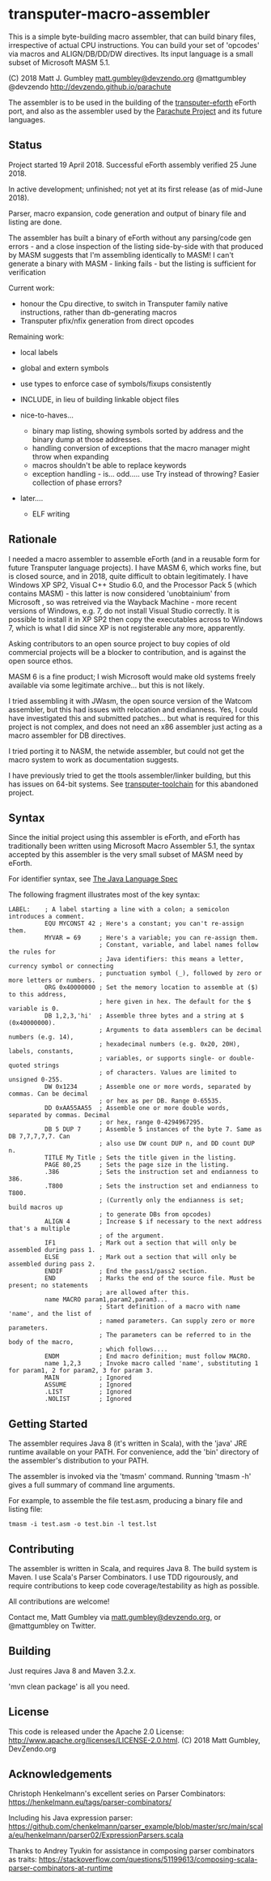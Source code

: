 transputer-macro-assembler
==========================
This is a simple byte-building macro assembler, that can build binary files,
irrespective of actual CPU instructions. You can build your set of 'opcodes'
via macros and ALIGN/DB/DD/DW directives. Its input language is a small subset
of Microsoft MASM 5.1.

(C) 2018 Matt J. Gumbley
matt.gumbley@devzendo.org
@mattgumbley @devzendo
http://devzendo.github.io/parachute

The assembler is to be used in the building of the
[transputer-eforth](https://bitbucket.org/devzendo/transputer-eforth) eForth
port, and also as the assembler used by the [Parachute
Project](https://devzendo.github.io/parachute) and its future languages.

Status
------
Project started 19 April 2018.
Successful eForth assembly verified 25 June 2018.
 
In active development; unfinished; not yet at its first release (as of mid-June 2018).

Parser, macro expansion, code generation and output of binary file and listing are done.

The assembler has built a binary of eForth without any parsing/code gen errors - and a close inspection of the
listing side-by-side with that produced by MASM suggests that I'm assembling identically to MASM!
I can't generate a binary with MASM - linking fails - but the listing is sufficient for verification

Current work:
  * honour the Cpu directive, to switch in Transputer family native instructions, rather than db-generating macros
  * Transputer pfix/nfix generation from direct opcodes

Remaining work:
  * local labels
  * global and extern symbols
  * use types to enforce case of symbols/fixups consistently
  * INCLUDE, in lieu of building linkable object files

* nice-to-haves...
  * binary map listing, showing symbols sorted by address and the binary dump at those addresses.
  * handling conversion of exceptions that the macro manager might throw when expanding
  * macros shouldn't be able to replace keywords
  * exception handling - is... odd..... use Try instead of throwing? Easier collection of phase errors?

* later....
  * ELF writing
  
Rationale
---------
I needed a macro assembler to assemble eForth (and in a reusable form for future Transputer language projects). I have
MASM 6, which works fine, but is closed source, and in 2018, quite difficult to obtain legitimately. I have Windows XP
SP2, Visual C++ Studio 6.0, and the Processor Pack 5 (which contains MASM) - this latter is now considered
'unobtainium' from Microsoft , so was retreived via the Wayback Machine - more recent versions of Windows, e.g. 7, do
not install Visual Studio correctly. It is possible to install it in XP SP2 then copy the executables across to Windows
7, which is what I did since XP is not registerable any more, apparently.

Asking contributors to an open source project to buy copies of old commercial
projects will be a blocker to contribution, and is against the open source
ethos. 

MASM 6 is a fine product; I wish Microsoft would make old systems freely available
via some legitimate archive... but this is not likely.

I tried assembling it with JWasm, the open source version of the Watcom
assembler, but this had issues with relocation and endianness. Yes, I could have
investigated this and submitted patches... but what is required for this project
is not complex, and does not need an x86 assembler just acting as a macro
assembler for DB directives.

I tried porting it to NASM, the netwide assembler, but could not get the macro
system to work as documentation suggests.

I have previously tried to get the ttools assembler/linker building, but this
has issues on 64-bit systems. See 
[transputer-toolchain](https://bitbucket.org/devzendo/transputer-toolchain) for
this abandoned project.


Syntax
------
Since the initial project using this assembler is eForth, and eForth has
traditionally been written using Microsoft Macro Assembler 5.1, the syntax
accepted by this assembler is the very small subset of MASM need by eForth.

For identifier syntax, see [The Java Language Spec](http://docs.oracle.com/javase/specs/jls/se7/html/jls-3.html#jls-3.8)

The following fragment illustrates most of the key syntax:
```
LABEL:    ; A label starting a line with a colon; a semicolon introduces a comment.
          EQU MYCONST 42 ; Here's a constant; you can't re-assign them.
          MYVAR = 69     ; Here's a variable; you can re-assign them.
                         ; Constant, variable, and label names follow the rules for
                         ; Java identifiers: this means a letter, currency symbol or connecting
                         ; punctuation symbol (_), followed by zero or more letters or numbers.
          ORG 0x40000000 ; Set the memory location to assemble at ($) to this address,
                         ; here given in hex. The default for the $ variable is 0.
          DB 1,2,3,'hi'  ; Assemble three bytes and a string at $ (0x40000000).
                         ; Arguments to data assemblers can be decimal numbers (e.g. 14),
                         ; hexadecimal numbers (e.g. 0x20, 20H), labels, constants,
                         ; variables, or supports single- or double-quoted strings
                         ; of characters. Values are limited to unsigned 0-255.
          DW 0x1234      ; Assemble one or more words, separated by commas. Can be decimal
                         ; or hex as per DB. Range 0-65535. 
          DD 0xAA55AA55  ; Assemble one or more double words, separated by commas. Decimal
                         ; or hex, range 0-4294967295.
          DB 5 DUP 7     ; Assemble 5 instances of the byte 7. Same as DB 7,7,7,7,7. Can
                         ; also use DW count DUP n, and DD count DUP n.
          TITLE My Title ; Sets the title given in the listing.
          PAGE 80,25     ; Sets the page size in the listing.
          .386           ; Sets the instruction set and endianness to 386.
          .T800          ; Sets the instruction set and endianness to T800.
                         ; (Currently only the endianness is set; build macros up
                         ; to generate DBs from opcodes)
          ALIGN 4        ; Increase $ if necessary to the next address that's a multiple
                         ; of the argument.
          IF1            ; Mark out a section that will only be assembled during pass 1.
          ELSE           ; Mark out a section that will only be assembled during pass 2.
          ENDIF          ; End the pass1/pass2 section.
          END            ; Marks the end of the source file. Must be present; no statements
                         ; are allowed after this.
          name MACRO param1,param2,param3...
                         ; Start definition of a macro with name 'name', and the list of
                         ; named parameters. Can supply zero or more parameters.
                         ; The parameters can be referred to in the body of the macro,
                         ; which follows....
          ENDM           ; End macro definition; must follow MACRO.
          name 1,2,3     ; Invoke macro called 'name', substituting 1 for param1, 2 for param2, 3 for param 3.
          MAIN           ; Ignored
          ASSUME         ; Ignored
          .LIST          ; Ignored
          .NOLIST        ; Ignored               
```

Getting Started
----------------
The assembler requires Java 8 (it's written in Scala), with the 'java' JRE
runtime available on your PATH. For convenience, add the 'bin' directory of the
assembler's distribution to your PATH.

The assembler is invoked via the 'tmasm' command. Running 'tmasm -h' gives a
full summary of command line arguments.

For example, to assemble the file test.asm, producing a binary file and listing
file:

```
tmasm -i test.asm -o test.bin -l test.lst
```

Contributing
------------
The assembler is written in Scala, and requires Java 8. The build system is
Maven. I use Scala's Parser Combinators. I use TDD rigourously, and require
contributions to keep code coverage/testability as high as possible. 

All contributions are welcome!

Contact me, Matt Gumbley via matt.gumbley@devzendo.org, or @mattgumbley on
Twitter.


Building
--------
Just requires Java 8 and Maven 3.2.x.

'mvn clean package' is all you need.


License
-------
This code is released under the Apache 2.0 License: http://www.apache.org/licenses/LICENSE-2.0.html.
(C) 2018 Matt Gumbley, DevZendo.org


Acknowledgements
----------------
Christoph Henkelmann's excellent series on Parser Combinators:
https://henkelmann.eu/tags/parser-combinators/

Including his Java expression parser:
https://github.com/chenkelmann/parser_example/blob/master/src/main/scala/eu/henkelmann/parser02/ExpressionParsers.scala


Thanks to Andrey Tyukin for assistance in composing parser combinators as traits:
https://stackoverflow.com/questions/51199613/composing-scala-parser-combinators-at-runtime

